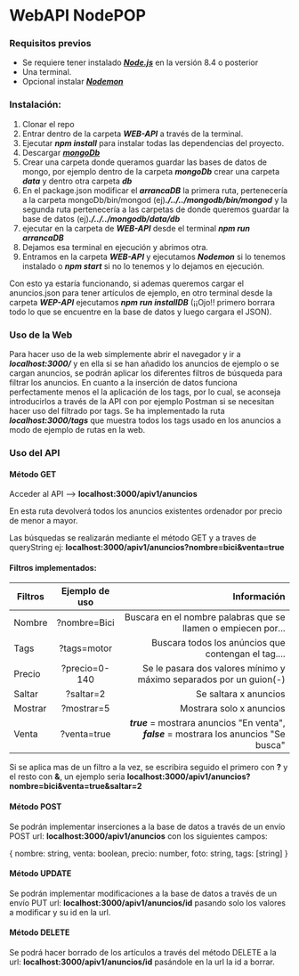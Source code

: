 # WebAPI NodePOP

### Requisitos previos
+ Se requiere tener instalado [***Node.js***](https://nodejs.org/es/) en la versión 8.4 o posterior
+ Una terminal.
+ Opcional instalar [***Nodemon***](https://github.com/remy/nodemon)


### Instalación:
1. Clonar el repo
2. Entrar dentro de la carpeta ***WEB-API*** a través de la terminal.
3. Ejecutar ***npm install*** para instalar todas las dependencias del proyecto.
4. Descargar [***mongoDb***](https://www.mongodb.com/download-center?filter=enterprise?jmp=nav#enterprise)
5. Crear una carpeta donde queramos guardar las bases de datos de mongo, por ejemplo dentro de la carpeta ***mongoDb*** crear una carpeta ***data*** y dentro otra carpeta ***db***
6. En el package.json modificar el ***arrancaDB*** la primera ruta, pertenecería a la carpeta mongoDb/bin/mongod (ej)***\./../../mongodb/bin/mongod*** y la segunda ruta pertenecería a las carpetas de donde queremos guardar la base de datos (ej)***\./../../mongodb/data/db*** 
7. ejecutar en la carpeta de ***WEB-API*** desde el terminal ***npm run arrancaDB***
8. Dejamos esa terminal en ejecución y abrimos otra.
9. Entramos en la carpeta ***WEB-API*** y ejecutamos ***Nodemon*** si lo tenemos instalado o ***npm start*** si no lo tenemos y lo dejamos en ejecución.

Con esto ya estaría funcionando, si ademas queremos cargar el anuncios.json para tener artículos de ejemplo, en otro terminal desde la carpeta ***WEP-API*** ejecutamos ***npm run installDB*** (¡¡Ojo!! primero borrara todo lo que se encuentre en la base de datos y luego cargara el JSON).



### Uso de la Web

Para hacer uso de la web simplemente abrir el navegador y ir a ***localhost:3000/*** y en ella si se han añadido los anuncios de ejemplo o se cargan anuncios, se podrán aplicar los diferentes filtros de búsqueda para filtrar los anuncios.
En cuanto a la inserción de datos funciona perfectamente menos el la aplicación de los tags, por lo cual, se aconseja introducirlos a través de la API con por ejemplo Postman si se necesitan hacer uso del filtrado por tags.
Se ha implementado la ruta ***localhost:3000/tags*** que muestra todos los tags usado en los anuncios a modo de ejemplo de rutas en la web.



### Uso del API

#### Método GET

Acceder al API --> **localhost:3000/apiv1/anuncios**

En esta ruta devolverá todos los anuncios existentes ordenador por precio de menor a mayor.

Las búsquedas se realizarán mediante el método GET y a traves de queryString ej: **localhost:3000/apiv1/anuncios?nombre=bici&venta=true**

#### Filtros implementados:

| Filtros       | Ejemplo de uso | Información
| ------------- |:--------------:| ------------------------------------------------------------------------------------------:|
| Nombre        | ?nombre=Bici   | Buscara en el nombre palabras que se llamen o empiecen por...                              |
| Tags          | ?tags=motor    | Buscara todos los anúncios que contengan el tag....                                        |
| Precio        | ?precio=0-140  | Se le pasara dos valores mínimo y máximo separados por un guion(-)                         |
| Saltar        | ?saltar=2      | Se saltara x anuncios                                                                      |
| Mostrar       | ?mostrar=5     | Mostrara solo x anuncios                                                                   |
| Venta         | ?venta=true    | ***true*** = mostrara anuncios "En venta", ***false*** = mostrara los anuncios "Se busca"  |

Si se aplica mas de un filtro a la vez, se escribira seguido el primero con **?** y el resto con **\&**, un ejemplo seria **localhost:3000/apiv1/anuncios?nombre=bici&venta=true&saltar=2**


#### Método POST

Se podrán implementar inserciones a la base de datos a través de un envío POST url: **localhost:3000/apiv1/anuncios** con los siguientes campos:

{
    nombre: string,
    venta: boolean,
    precio: number,
    foto: string,
    tags: [string]
}


#### Método UPDATE

Se podrán implementar modificaciones a la base de datos a través de un envío PUT url: **localhost:3000/apiv1/anuncios/id** pasando solo los valores a modificar y su id en la url.


#### Método DELETE

Se podrá hacer borrado de los artículos a través del método DELETE a la url: **localhost:3000/apiv1/anuncios/id** pasándole en la url la id a borrar.